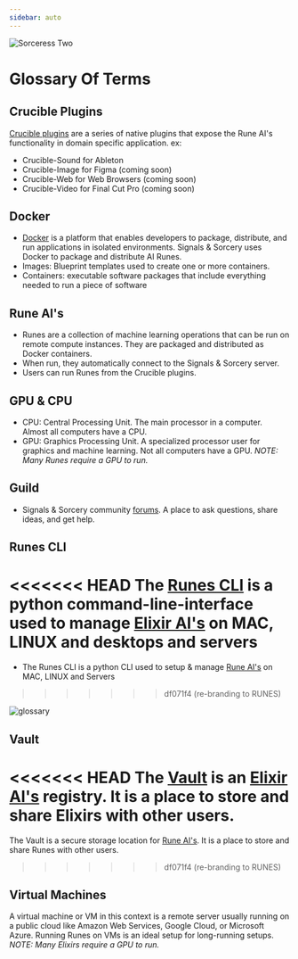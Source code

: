 ```yaml
---
sidebar: auto
---
```


![Sorceress Two](/sas_sorceress_two.png)

# Glossary Of Terms

## Crucible Plugins

[Crucible plugins](/crucible-plugins) are a series of native plugins that expose the Rune AI's functionality in domain specific application. ex:
- Crucible-Sound for Ableton 
- Crucible-Image for Figma (coming soon)
- Crucible-Web for Web Browsers (coming soon)
- Crucible-Video for Final Cut Pro (coming soon)

## Docker

- [Docker](https://www.docker.com/) is a platform that enables developers to package, distribute, and run applications in isolated environments.  Signals & Sorcery uses Docker to package and distribute AI Runes.
- Images: Blueprint templates used to create one or more containers.
- Containers: executable software packages that include everything needed to run a piece of software

## Rune AI's

- Runes are a collection of machine learning operations that can be run on remote compute instances.  They are packaged and distributed as Docker containers.  
- When run, they automatically connect to the Signals & Sorcery server.  
- Users can run Runes from the Crucible plugins.
 
## GPU & CPU

- CPU: Central Processing Unit.  The main processor in a computer.  Almost all computers have a CPU.
- GPU: Graphics Processing Unit.  A specialized processor user for graphics and machine learning.  Not all computers have a GPU.  *NOTE: Many Runes require a GPU to run.*

## Guild

- Signals & Sorcery community [forums](/guild).  A place to ask questions, share ideas, and get help.

## Runes CLI

<<<<<<< HEAD
The [Runes CLI](/runes-cli) is a python command-line-interface used to manage [Elixir AI's](/elixirs) on MAC, LINUX and desktops and servers
=======
- The Runes CLI is a python CLI used to setup & manage [Rune AI's](/runes) on MAC, LINUX and Servers
>>>>>>> df071f4 (re-branding to RUNES)

![glossary](/sas_glossary.png)

## Vault

<<<<<<< HEAD
The [Vault](/vault) is an [Elixir AI's](/elixirs) registry.  It is a place to store and share Elixirs with other users.
=======
The Vault is a secure storage location for [Rune AI's](/runes).  It is a place to store and share Runes with other users.
>>>>>>> df071f4 (re-branding to RUNES)
  
## Virtual Machines

A virtual machine or VM in this context is a remote server usually running on a public cloud like Amazon Web Services, Google Cloud, or Microsoft Azure.  Running Runes on VMs is an ideal setup for long-running setups.  *NOTE: Many Elixirs require a GPU to run.*